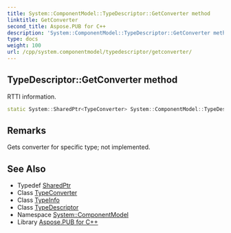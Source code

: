 ```yaml
---
title: System::ComponentModel::TypeDescriptor::GetConverter method
linktitle: GetConverter
second_title: Aspose.PUB for C++
description: 'System::ComponentModel::TypeDescriptor::GetConverter method. RTTI information in C++.'
type: docs
weight: 100
url: /cpp/system.componentmodel/typedescriptor/getconverter/
---
```

## TypeDescriptor::GetConverter method


RTTI information.

```cpp
static System::SharedPtr<TypeConverter> System::ComponentModel::TypeDescriptor::GetConverter(const TypeInfo &type)
```

## Remarks


Gets converter for specific type; not implemented. 
## See Also

* Typedef [SharedPtr](../../../system/sharedptr/)
* Class [TypeConverter](../../typeconverter/)
* Class [TypeInfo](../../../system/typeinfo/)
* Class [TypeDescriptor](../)
* Namespace [System::ComponentModel](../../)
* Library [Aspose.PUB for C++](../../../)
